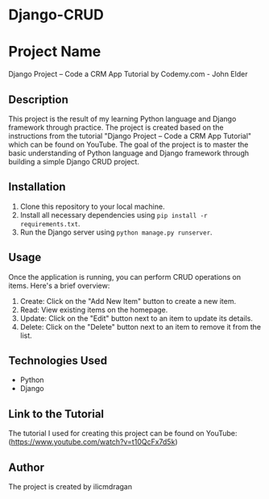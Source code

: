 # Django-CRUD

# Project Name
Django Project – Code a CRM App Tutorial by Codemy.com - John Elder

## Description
This project is the result of my learning Python language and Django framework through practice. The project is created based on the instructions from the tutorial "Django Project – Code a CRM App Tutorial" which can be found on YouTube. The goal of the project is to master the basic understanding of Python language and Django framework through building a simple Django CRUD project.

## Installation
1. Clone this repository to your local machine.
2. Install all necessary dependencies using `pip install -r requirements.txt`.
3. Run the Django server using `python manage.py runserver`.

## Usage
Once the application is running, you can perform CRUD operations on items. Here's a brief overview:

1. Create: Click on the "Add New Item" button to create a new item.
2. Read: View existing items on the homepage.
3. Update: Click on the "Edit" button next to an item to update its details.
4. Delete: Click on the "Delete" button next to an item to remove it from the list.

## Technologies Used
- Python
- Django

## Link to the Tutorial
The tutorial I used for creating this project can be found on YouTube:
(https://www.youtube.com/watch?v=t10QcFx7d5k)

## Author
The project is created by ilicmdragan
